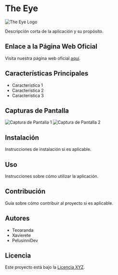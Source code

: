 # The Eye

![The Eye Logo](path_to_logo.png)

Descripción corta de la aplicación y su propósito.

## Enlace a la Página Web Oficial

Visita nuestra página web oficial [aquí](https://pelusinnidev.github.io/TheEyeWeb/index.html).

## Características Principales

- Característica 1
- Característica 2
- Característica 3

## Capturas de Pantalla

![Captura de Pantalla 1](screenshot1.png)
![Captura de Pantalla 2](screenshot2.png)

## Instalación

Instrucciones de instalación si es aplicable.

## Uso

Instrucciones sobre cómo utilizar la aplicación.

## Contribución

Guía sobre cómo contribuir al proyecto si es aplicable.

## Autores

- Teoaranda
- Xavierete
- PelusinniDev

## Licencia

Este proyecto está bajo la [Licencia XYZ](link_to_license).
